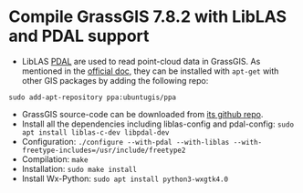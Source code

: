 # Compile GrassGIS 7.8.2 with LibLAS and PDAL support
- LibLAS [PDAL](https://github.com/PDAL/PDAL) are used to read point-cloud data in GrassGIS. As mentioned in the [official doc](https://grasswiki.osgeo.org/wiki/Compile_and_Install_Ubuntu), they can be installed with `apt-get` with other GIS packages by adding the following repo:

```
sudo add-apt-repository ppa:ubuntugis/ppa
```
- GrassGIS source-code can be downloaded from [its github repo](https://github.com/OSGeo/grass/releases).
- Install all the dependencies including liblas-config and pdal-config: `sudo apt install liblas-c-dev libpdal-dev`
- Configuration: `./configure --with-pdal --with-liblas --with-freetype-includes=/usr/include/freetype2`
- Compilation: `make`
- Installation: `sudo make install`
- Install Wx-Python: `sudo apt install python3-wxgtk4.0`